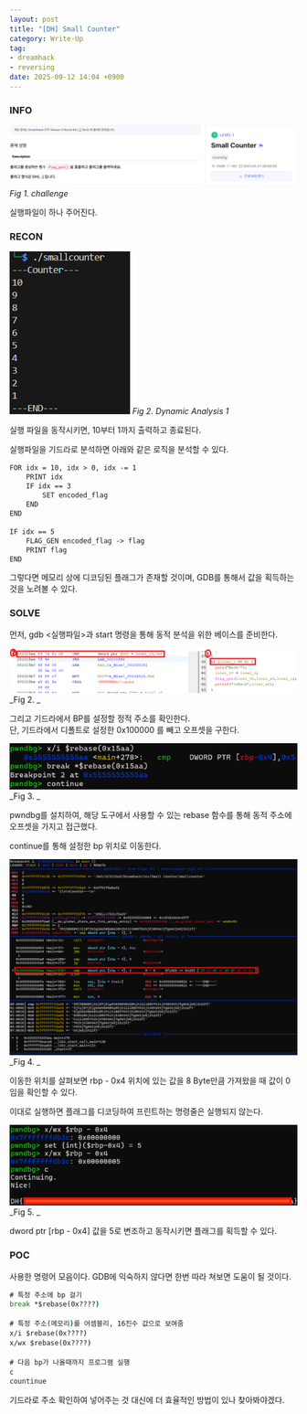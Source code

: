```yaml
---
layout: post
title: "[DH] Small Counter"
category: Write-Up
tag:
- dreamhack
- reversing
date: 2025-09-12 14:04 +0900
---
```

### INFO
![chall]
_Fig 1. challenge_

실행파일이 하나 주어진다.

### RECON

![da_1]
_Fig 2. Dynamic Analysis 1_

실행 파일을 동작시키면, 10부터 1까지 출력하고 종료된다.

실행파일을 기드라로 분석하면 아래와 같은 로직을 분석할 수 있다.

```
FOR idx = 10, idx > 0, idx -= 1
    PRINT idx
    IF idx == 3
        SET encoded_flag
    END
END

IF idx == 5
    FLAG_GEN encoded_flag -> flag
    PRINT flag
END
```

그렇다면 메모리 상에 디코딩된 플래그가 존재할 것이며, GDB를 통해서 값을 획득하는 것을 노려볼 수 있다.

### SOLVE
먼저, gdb <실행파일>과 start 명령을 통해 동적 분석을 위한 베이스를 준비한다.

![sol_1]
_Fig 2. _

그리고 기드라에서 BP를 설정할 정적 주소를 확인한다.<br>
단, 기드라에서 디폴트로 설정한 0x100000 를 빼고 오프셋을 구한다.

![sol_2]
_Fig 3. _

pwndbg를 설치하여, 해당 도구에서 사용할 수 있는 rebase 함수를 통해 동적 주소에 오프셋을 가지고 접근했다.

continue를 통해 설정한 bp 위치로 이동한다.

![sol_3]
_Fig 4. _

이동한 위치를 살펴보면 rbp - 0x4 위치에 있는 값을 8 Byte만큼 가져왔을 때 값이 0임을 확인할 수 있다. 

이대로 실행하면 플래그를 디코딩하여 프린트하는 명령줄은 실행되지 않는다.

![sol_4]
_Fig 5. _

dword ptr [rbp - 0x4] 값을 5로 변조하고 동작시키면 플래그를 획득할 수 있다.

### POC

사용한 명령어 모음이다. GDB에 익숙하지 않다면 한번 따라 쳐보면 도움이 될 것이다.

``` cmd
# 특정 주소에 bp 걸기
break *$rebase(0x????)

# 특정 주소(메모리)를 어셈블리, 16진수 값으로 보여줌
x/i $rebase(0x????)
x/wx $rebase(0x????)

# 다음 bp가 나올때까지 프로그램 실행
c
countinue
```

기드라로 주소 확인하여 넣어주는 것 대신에 더 효율적인 방법이 있나 찾아봐야겠다.


[chall]: /assets/DreamHack/smallcounter/chall.png
[da_1]: /assets/DreamHack/smallcounter/da_1.png
[sol_1]: /assets/DreamHack/smallcounter/sol_1.png
[sol_2]: /assets/DreamHack/smallcounter/sol_2.png
[sol_3]: /assets/DreamHack/smallcounter/sol_3.png
[sol_4]: /assets/DreamHack/smallcounter/sol_4.png